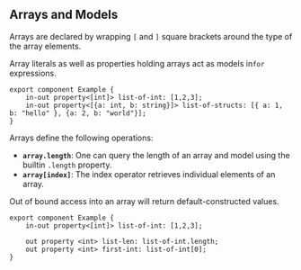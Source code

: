 ## Arrays and Models

Arrays are declared by wrapping `[` and `]` square brackets around the type of the array elements.

Array literals as well as properties holding arrays act as models in`for` expressions.

```slint,no-preview
export component Example {
    in-out property<[int]> list-of-int: [1,2,3];
    in-out property<[{a: int, b: string}]> list-of-structs: [{ a: 1, b: "hello" }, {a: 2, b: "world"}];
}
```

Arrays define the following operations:

-   **`array.length`**: One can query the length of an array and model using the builtin `.length` property.
-   **`array[index]`**: The index operator retrieves individual elements of an array.

Out of bound access into an array will return default-constructed values.

```slint,no-preview
export component Example {
    in-out property<[int]> list-of-int: [1,2,3];

    out property <int> list-len: list-of-int.length;
    out property <int> first-int: list-of-int[0];
}

```
